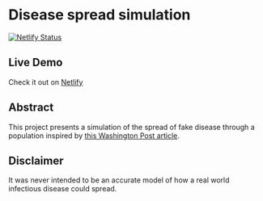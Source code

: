 # Disease spread simulation
[![Netlify Status](https://api.netlify.com/api/v1/badges/1522245e-d036-4c1c-aa88-37b736e3e1ad/deploy-status)](https://app.netlify.com/sites/vsim/deploys)

## Live Demo
Check it out on [Netlify](https://vsim.netlify.app/)

## Abstract
This project presents a simulation of the spread of fake disease through a population
 inspired by [this Washington Post article](https://www.washingtonpost.com/graphics/2020/world/corona-simulator/).
 
## Disclaimer
It was never intended to be an accurate model of how a real world infectious disease could spread.
